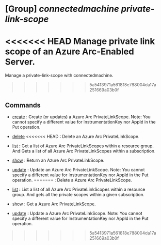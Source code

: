 # [Group] _connectedmachine private-link-scope_

<<<<<<< HEAD
Manage private link scope of an Azure Arc-Enabled Server.
=======
Manage a private-link-scope with connectedmachine.
>>>>>>> 5a5413971a561818e788004da17a251669a03b0f

## Commands

- [create](/Commands/connectedmachine/private-link-scope/_create.md)
: Create (or updates) a Azure Arc PrivateLinkScope. Note: You cannot specify a different value for InstrumentationKey nor AppId in the Put operation.

- [delete](/Commands/connectedmachine/private-link-scope/_delete.md)
<<<<<<< HEAD
: Delete an Azure Arc PrivateLinkScope.

- [list](/Commands/connectedmachine/private-link-scope/_list.md)
: Get a list of Azure Arc PrivateLinkScopes within a resource                                          group. And Gets a list of all Azure Arc PrivateLinkScopes within a subscription.

- [show](/Commands/connectedmachine/private-link-scope/_show.md)
: Return an Azure Arc PrivateLinkScope.

- [update](/Commands/connectedmachine/private-link-scope/_update.md)
: Update an Azure Arc PrivateLinkScope. Note: You cannot                                          specify a different value for InstrumentationKey nor AppId in the Put operation.
=======
: Delete a Azure Arc PrivateLinkScope.

- [list](/Commands/connectedmachine/private-link-scope/_list.md)
: List a list of all Azure Arc PrivateLinkScopes within a resource group. And gets all the private scopes within a given subscription.

- [show](/Commands/connectedmachine/private-link-scope/_show.md)
: Get a Azure Arc PrivateLinkScope.

- [update](/Commands/connectedmachine/private-link-scope/_update.md)
: Update a Azure Arc PrivateLinkScope. Note: You cannot specify a different value for InstrumentationKey nor AppId in the Put operation.
>>>>>>> 5a5413971a561818e788004da17a251669a03b0f
